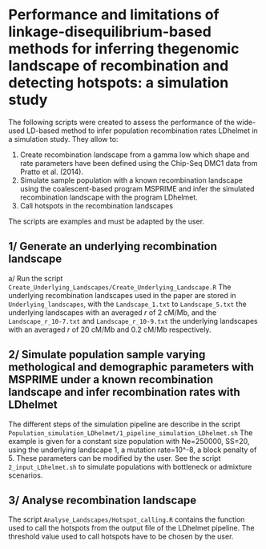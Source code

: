 # Performance and limitations of linkage-disequilibrium-based methods for inferring thegenomic landscape of recombination and detecting hotspots: a simulation study



The following scripts were created to assess the performance of the wide-used LD-based method to infer population recombination rates LDhelmet in a simulation study. 
They allow to: 
1. Create recombination landscape from a gamma low which shape and rate parameters have been defined using the Chip-Seq DMC1 data from Pratto et al. (2014). 
2. Simulate sample population with a known recombination landscape using the coalescent-based program MSPRIME and infer the simulated recombination landscape with the program LDhelmet. 
3. Call hotspots in the recombination landscapes

The scripts are examples and must be adapted by the user. 

## 1/ Generate an underlying recombination landscape
a/ Run the script `Create_Underlying_Landscapes/Create_Underlying_Landscape.R`
The underlying recombination landscapes used in the paper are stored in `Underlying_landscapes`, with the `Landscape_1.txt` to `Landscape_5.txt` the underlying landscapes with an averaged *r* of 2 cM/Mb, and the `Landscape_r_10-7.txt` and `Landscape_r_10-9.txt` the underlying landscapes with an averaged *r* of 20 cM/Mb and 0.2 cM/Mb respectively. 


## 2/ Simulate population sample varying methological and demographic parameters with MSPRIME under a known recombination landscape and infer recombination rates with LDhelmet
The different steps of the simulation pipeline are describe in the script `Population_simulation_LDhelmet/1_pipeline_simulation_LDhelmet.sh`
The example is given for a constant size population with Ne=250000, SS=20, using the underlying landscape 1, a mutation rate=10^-8, a block penalty of 5. 
These parameters can be modified by the user. See the script `2_input_LDhelmet.sh` to simulate populations with bottleneck or admixture scenarios. 


## 3/ Analyse recombination landscape
The script `Analyse_Landscapes/Hotspot_calling.R` contains the function used to call the hotspots from the output file of the LDhelmet pipeline. 
The threshold value used to call hotspots have to be chosen by the user. 
